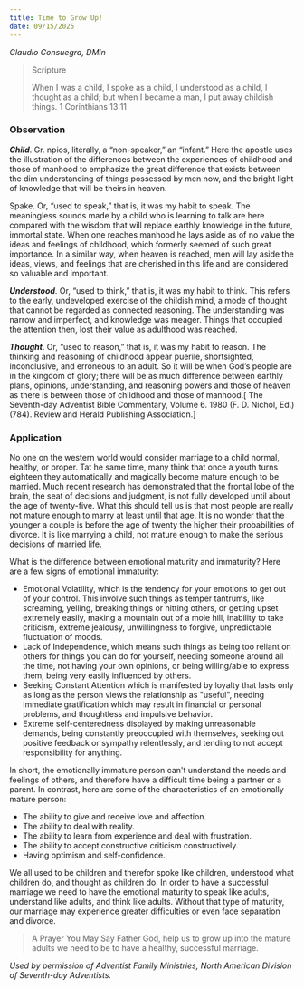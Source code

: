 ```yaml
---
title: Time to Grow Up!
date: 09/15/2025
---
```


_Claudio Consuegra, DMin_

> <p>Scripture</p>
> When I was a child, I spoke as a child, I understood as a child, I thought as a child; but when I became a man, I put away childish things. 1 Corinthians 13:11

### Observation

**_Child_**. Gr. npios, literally, a “non-speaker,” an “infant.” Here the apostle uses the illustration of the differences between the experiences of childhood and those of manhood to emphasize the great difference that exists between the dim understanding of things possessed by men now, and the bright light of knowledge that will be theirs in heaven.

Spake. Or, “used to speak,” that is, it was my habit to speak. The meaningless sounds made by a child who is learning to talk are here compared with the wisdom that will replace earthly knowledge in the future, immortal state. When one reaches manhood he lays aside as of no value the ideas and feelings of childhood, which formerly seemed of such great importance. In a similar way, when heaven is reached, men will lay aside the ideas, views, and feelings that are cherished in this life and are considered so valuable and important.

_**Understood**_. Or, “used to think,” that is, it was my habit to think. This refers to the early, undeveloped exercise of the childish mind, a mode of thought that cannot be regarded as connected reasoning. The understanding was narrow and imperfect, and knowledge was meager. Things that occupied the attention then, lost their value as adulthood was reached.

**_Thought_**. Or, “used to reason,” that is, it was my habit to reason. The thinking and reasoning of childhood appear puerile, shortsighted, inconclusive, and erroneous to an adult. So it will be when God’s people are in the kingdom of glory; there will be as much difference between earthly plans, opinions, understanding, and reasoning powers and those of heaven as there is between those of childhood and those of manhood.[ The Seventh-day Adventist Bible Commentary, Volume 6. 1980 (F. D. Nichol, Ed.) (784). Review and Herald Publishing Association.]

### Application

No one on the western world would consider marriage to a child normal, healthy, or proper. Tat he same time, many think that once a youth turns eighteen they automatically and magically become mature enough to be married. Much recent research has demonstrated that the frontal lobe of the brain, the seat of decisions and judgment, is not fully developed until about the age of twenty-five. What this should tell us is that most people are really not mature enough to marry at least until that age. It is no wonder that the younger a couple is before the age of twenty the higher their probabilities of divorce. It is like marrying a child, not mature enough to make the serious decisions of married life.

What is the difference between emotional maturity and immaturity? Here are a few signs of emotional immaturity:

- Emotional Volatility, which is the tendency for your emotions to get out of your control. This involve such things as temper tantrums, like screaming, yelling, breaking things or hitting others, or getting upset extremely easily, making a mountain out of a mole hill, inability to take criticism, extreme jealousy, unwillingness to forgive, unpredictable fluctuation of moods.
- Lack of Independence, which means such things as being too reliant on others for things you can do for yourself, needing someone around all the time, not having your own opinions, or being willing/able to express them, being very easily influenced by others.
- Seeking Constant Attention which is manifested by loyalty that lasts only as long as the person views the relationship as "useful", needing immediate gratification which may result in financial or personal problems, and thoughtless and impulsive behavior.
- Extreme self-centeredness displayed by making unreasonable demands, being constantly preoccupied with themselves, seeking out positive feedback or sympathy relentlessly, and tending to not accept responsibility for anything.

In short, the emotionally immature person can't understand the needs and feelings of others, and therefore have a difficult time being a partner or a parent. In contrast, here are some of the characteristics of an emotionally mature person:

- The ability to give and receive love and affection.
- The ability to deal with reality.
- The ability to learn from experience and deal with frustration.
- The ability to accept constructive criticism constructively.
- Having optimism and self-confidence.

We all used to be children and therefor spoke like children, understood what children do, and thought as children do. In order to have a successful marriage we need to have the emotional maturity to speak like adults, understand like adults, and think like adults. Without that type of maturity, our marriage may experience greater difficulties or even face separation and divorce.

> <callout>A Prayer You May Say</callout>
> Father God, help us to grow up into the mature adults we need to be to have a healthy, successful marriage.

_Used by permission of Adventist Family Ministries, North American Division of Seventh-day Adventists._
